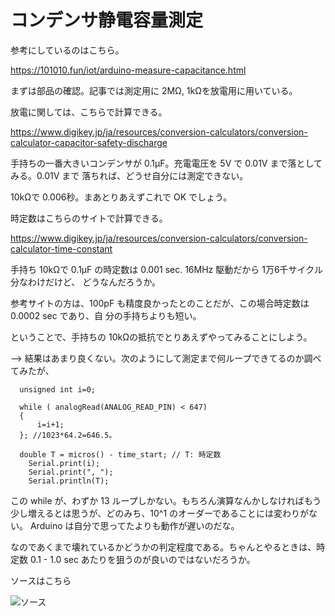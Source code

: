# コンデンサ静電容量測定

参考にしているのはこちら。

https://101010.fun/iot/arduino-measure-capacitance.html

まずは部品の確認。記事では測定用に 2MΩ, 1kΩを放電用に用いている。

放電に関しては、こちらで計算できる。

https://www.digikey.jp/ja/resources/conversion-calculators/conversion-calculator-capacitor-safety-discharge

手持ちの一番大きいコンデンサが 0.1μF。充電電圧を 5V で 0.01V まで落としてみる。0.01V まで
落ちれば、どうせ自分には測定できない。

10kΩで 0.006秒。まあとりあえずこれで OK でしょう。

時定数はこちらのサイトで計算できる。

https://www.digikey.jp/ja/resources/conversion-calculators/conversion-calculator-time-constant

手持ち 10kΩで 0.1μF の時定数は 0.001 sec. 16MHz 駆動だから 1万6千サイクル分なわけだけど、
どうなんだろうか。

参考サイトの方は、100pF も精度良かったとのことだが、この場合時定数は 0.0002 sec であり、自
分の手持ちよりも短い。

ということで、手持ちの 10kΩの抵抗でとりあえずやってみることにしよう。

--> 結果はあまり良くない。次のようにして測定まで何ループできてるのか調べてみたが、
    
```
  unsigned int i=0;

  while ( analogRead(ANALOG_READ_PIN) < 647)
  {
      i=i+1;
  }; //1023*64.2=646.5。

  double T = micros() - time_start; // T: 時定数
    Serial.print(i);
    Serial.print(", ");
    Serial.println(T);
```

この while が、わずか 13
ループしかない。もちろん演算なんかしなければもう少し増えるとは思うが、どのみち、10^1
のオーダーであることには変わりがない。 Arduino
は自分で思ってたよりも動作が遅いのだな。

なのであくまで壊れているかどうかの判定程度である。ちゃんとやるときは、時定数 0.1 - 1.0 sec
あたりを狙うのが良いのではないだろうか。

ソースはこちら

![ソース](./arduino/main/main.ino)
